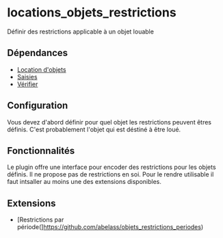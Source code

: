 # locations_objets_restrictions
Définir des restrictions applicable à un objet louable

## Dépendances
- [Location d'objets](https://github.com/abelass/location_objets)
- [Saisies](https://plugins.spip.net/saisies.html)
- [Vérifier](https://plugins.spip.net/verifier.html)

## Configuration
Vous devez d'abord définir pour quel objet les restrictions peuvent êtres définis.
C'est probablement l'objet qui est déstiné à être loué.

## Fonctionnalités
Le plugin offre une interface pour encoder des restrictions pour les objets définis. Il ne propose pas de restrictions en soi. Pour le rendre utilisable il faut intsaller au moins une des extensions disponibles.

## Extensions
- [Restrictions par période(]https://github.com/abelass/objets_restrictions_periodes)
